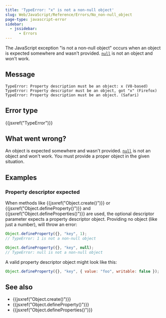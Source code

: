 ```yaml
---
title: 'TypeError: "x" is not a non-null object'
slug: Web/JavaScript/Reference/Errors/No_non-null_object
page-type: javascript-error
sidebar:
  - jssidebar:
      - Errors
---
```


The JavaScript exception "is not a non-null object" occurs when an object is expected
somewhere and wasn't provided. [`null`](/en-US/docs/Web/JavaScript/Reference/Operators/null) is not an object and won't work.

## Message

```plain
TypeError: Property description must be an object: x (V8-based)
TypeError: Property descriptor must be an object, got "x" (Firefox)
TypeError: Property description must be an object. (Safari)
```

## Error type

{{jsxref("TypeError")}}

## What went wrong?

An object is expected somewhere and wasn't provided. [`null`](/en-US/docs/Web/JavaScript/Reference/Operators/null) is not an
object and won't work. You must provide a proper object in the given situation.

## Examples

### Property descriptor expected

When methods like {{jsxref("Object.create()")}} or
{{jsxref("Object.defineProperty()")}} and {{jsxref("Object.defineProperties()")}} are
used, the optional descriptor parameter expects a property descriptor object. Providing
no object (like just a number), will throw an error:

```js example-bad
Object.defineProperty({}, "key", 1);
// TypeError: 1 is not a non-null object

Object.defineProperty({}, "key", null);
// TypeError: null is not a non-null object
```

A valid property descriptor object might look like this:

```js example-good
Object.defineProperty({}, "key", { value: "foo", writable: false });
```

## See also

- {{jsxref("Object.create()")}}
- {{jsxref("Object.defineProperty()")}}
- {{jsxref("Object.defineProperties()")}}
